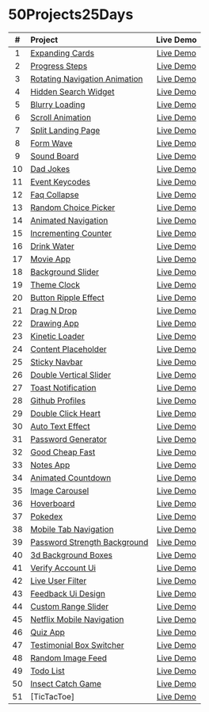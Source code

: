# 50Projects25Days



| # | Project       | Live Demo     | 
|:--:| :---------------------------------------------------------------------------------------------------------------------------------------- | :------------: |
| 1 | [Expanding Cards](https://github.com/shkippppper/50Projects25Days/tree/main/SmallProjects/1-ExpandingCards)  | [Live Demo]()  |
| 2 | [Progress Steps](https://github.com/shkippppper/50Projects25Days/tree/main/SmallProjects/2-ProgressSteps)  | [Live Demo]()  |
| 3 | [Rotating Navigation Animation](https://github.com/shkippppper/50Projects25Days/tree/main/SmallProjects/3-RotatingNavigation)  | [Live Demo]()  |
| 4 | [Hidden Search Widget](https://github.com/shkippppper/50Projects25Days/tree/main/SmallProjects/4-HiddenSearchWidget)  | [Live Demo]()  |
| 5 | [Blurry Loading](https://github.com/shkippppper/50Projects25Days/tree/main/SmallProjects/5-BlurryLoading)  | [Live Demo]()  |
| 6 | [Scroll Animation](https://github.com/shkippppper/50Projects25Days/tree/main/SmallProjects/6-ScrollAnimation)  | [Live Demo]()  |
| 7 | [Split Landing Page](https://github.com/shkippppper/50Projects25Days/tree/main/SmallProjects/7-SplitLandingPage)  | [Live Demo]()  |
| 8 | [Form Wave](https://github.com/shkippppper/50Projects25Days/tree/main/SmallProjects/8-FormWave)  | [Live Demo]()  |
| 9 | [Sound Board](https://github.com/shkippppper/50Projects25Days/tree/main/SmallProjects/9-SoundBoard)  | [Live Demo]()  |
| 10 | [Dad Jokes](https://github.com/shkippppper/50Projects25Days/tree/main/SmallProjects/10-DadJokes)  | [Live Demo]()  |
| 11 | [Event Keycodes](https://github.com/shkippppper/50Projects25Days/tree/main/SmallProjects/11-EventKeycodes)  | [Live Demo]()  |
| 12 | [Faq Collapse](https://github.com/shkippppper/50Projects25Days/tree/main/SmallProjects/12-FaqCollapse)  | [Live Demo]()  |
| 13 | [Random Choice Picker](https://github.com/shkippppper/50Projects25Days/tree/main/SmallProjects/13-RandomChoicePicker)  | [Live Demo]()  |
| 14 | [Animated Navigation](https://github.com/shkippppper/50Projects25Days/tree/main/SmallProjects/14-AnimatedNavigation)  | [Live Demo]()  |
| 15 | [Incrementing Counter](https://github.com/shkippppper/50Projects25Days/tree/main/SmallProjects/15-IncrementingCounter)  | [Live Demo]()  |
| 16 | [Drink Water](https://github.com/shkippppper/50Projects25Days/tree/main/SmallProjects/16-DrinkWater)  | [Live Demo]()  |
| 17 | [Movie App](https://github.com/shkippppper/50Projects25Days/tree/main/SmallProjects/17-MovieApp)  | [Live Demo]()  |
| 18 | [Background Slider](https://github.com/shkippppper/50Projects25Days/tree/main/SmallProjects/18-BackgroundSlider)  | [Live Demo]()  |
| 19 | [Theme Clock](https://github.com/shkippppper/50Projects25Days/tree/main/SmallProjects/19-ThemeClock)  | [Live Demo]()  |
| 20 | [Button Ripple Effect](https://github.com/shkippppper/50Projects25Days/tree/main/SmallProjects/20-ButtonRippleEffect)  | [Live Demo]()  |
| 21 | [Drag N Drop](https://github.com/shkippppper/50Projects25Days/tree/main/SmallProjects/21-DragNDrop)  | [Live Demo]()  |
| 22 | [Drawing App](https://github.com/shkippppper/50Projects25Days/tree/main/SmallProjects/22-DrawingApp)  | [Live Demo]()  |
| 23 | [Kinetic Loader](https://github.com/shkippppper/50Projects25Days/tree/main/SmallProjects/23-KineticLoader)  | [Live Demo]()  |
| 24 | [Content Placeholder](https://github.com/shkippppper/50Projects25Days/tree/main/SmallProjects/24-ContentPlaceholder)  | [Live Demo]()  |
| 25 | [Sticky Navbar](https://github.com/shkippppper/50Projects25Days/tree/main/SmallProjects/25-StickyNavbar)  | [Live Demo]()  |
| 26 | [Double Vertical Slider](https://github.com/shkippppper/50Projects25Days/tree/main/SmallProjects/26-DoubleVerticalSlider)  | [Live Demo]()  |
| 27 | [Toast Notification](https://github.com/shkippppper/50Projects25Days/tree/main/SmallProjects/27-ToastNotification)  | [Live Demo]()  |
| 28 | [Github Profiles](https://github.com/shkippppper/50Projects25Days/tree/main/SmallProjects/28-GithubProfiles)  | [Live Demo]()  |
| 29 | [Double Click Heart](https://github.com/shkippppper/50Projects25Days/tree/main/SmallProjects/29-DoubleClickHeart)  | [Live Demo]()  |
| 30 | [Auto Text Effect](https://github.com/shkippppper/50Projects25Days/tree/main/SmallProjects/30-AutoTextEffect)  | [Live Demo]()  |
| 31 | [Password Generator](https://github.com/shkippppper/50Projects25Days/tree/main/SmallProjects/31-PasswordGenerator)  | [Live Demo]()  |
| 32 | [Good Cheap Fast](https://github.com/shkippppper/50Projects25Days/tree/main/SmallProjects/31-PasswordGenerator)  | [Live Demo]()  |
| 33 | [Notes App](https://github.com/shkippppper/50Projects25Days/tree/main/SmallProjects/33-NotesApp)  | [Live Demo]()  |
| 34 | [Animated Countdown](https://github.com/shkippppper/50Projects25Days/tree/main/SmallProjects/34-AnimatedCountDown)  | [Live Demo]()  |
| 35 | [Image Carousel](https://github.com/shkippppper/50Projects25Days/tree/main/SmallProjects/35-ImageCarousel)  | [Live Demo]()  |
| 36 | [Hoverboard](https://github.com/shkippppper/50Projects25Days/tree/main/SmallProjects/36-Hoverboard)  | [Live Demo]()  |
| 37 | [Pokedex](https://github.com/shkippppper/50Projects25Days/tree/main/SmallProjects/37-Pokedex)  | [Live Demo]()  |
| 38 | [Mobile Tab Navigation](https://github.com/shkippppper/50Projects25Days/tree/main/SmallProjects/38-MobileTabNavigation)  | [Live Demo]()  |
| 39 | [Password Strength Background](https://github.com/shkippppper/50Projects25Days/tree/main/SmallProjects/39-PasswordStrengthBackground)  | [Live Demo]()  |
| 40 | [3d Background Boxes](https://github.com/shkippppper/50Projects25Days/tree/main/SmallProjects/40-3dBackgroundBoxes)  | [Live Demo]()  |
| 41 | [Verify Account Ui](https://github.com/shkippppper/50Projects25Days/tree/main/SmallProjects/41-VerifyAccountUI)  | [Live Demo]()  |
| 42 | [Live User Filter](https://github.com/shkippppper/50Projects25Days/tree/main/SmallProjects/42-LiveUserFilter)  | [Live Demo]()  |
| 43 | [Feedback Ui Design](https://github.com/shkippppper/50Projects25Days/tree/main/SmallProjects/43-FeedbackUIDesign)  | [Live Demo]()  |
| 44 | [Custom Range Slider](https://github.com/shkippppper/50Projects25Days/tree/main/SmallProjects/44-CustomRangeSlider)  | [Live Demo]()  |
| 45 | [Netflix Mobile Navigation](https://github.com/shkippppper/50Projects25Days/tree/main/SmallProjects/45-NetflixMobileNavigation)  | [Live Demo]()  |
| 46 | [Quiz App](https://github.com/shkippppper/50Projects25Days/tree/main/SmallProjects/46-QuizApp)  | [Live Demo]()  |
| 47 | [Testimonial Box Switcher](https://github.com/shkippppper/50Projects25Days/tree/main/SmallProjects/47-TestimonialBoxSwitcher)  | [Live Demo]()  |
| 48 | [Random Image Feed](https://github.com/shkippppper/50Projects25Days/tree/main/SmallProjects/48-RandomImageFeed)  | [Live Demo]()  |
| 49 | [Todo List](https://github.com/shkippppper/50Projects25Days/tree/main/SmallProjects/49-ToDoList)  | [Live Demo]()  |
| 50 | [Insect Catch Game](https://github.com/shkippppper/50Projects25Days/tree/main/SmallProjects/50-InsectCatchGame)  | [Live Demo]()  |
| 51 | [TicTacToe]  | [Live Demo]()  |
